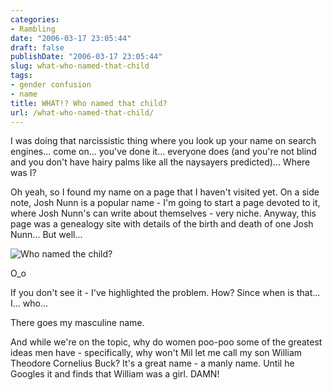 ```yaml
---
categories:
- Rambling
date: "2006-03-17 23:05:44"
draft: false
publishDate: "2006-03-17 23:05:44"
slug: what-who-named-that-child
tags:
- gender confusion
- name
title: WHAT!? Who named that child?
url: /what-who-named-that-child/
---
```

I was doing that narcissistic thing where you look up your name on
search engines... come on... you've done it... everyone does (and you're
not blind and you don't have hairy palms like all the naysayers
predicted)... Where was I?

Oh yeah, so I found my name on a page that I haven't visited yet. On a
side note, Josh Nunn is a popular name - I'm going to start a page
devoted to it, where Josh Nunn's can write about themselves - very
niche. Anyway, this page was a genealogy site with details of the birth
and death of one Josh Nunn... But well...

![Who named the
child?](https://turbo.geekorium.com.au/wp-content/uploads/526976456_907bab0da92.jpg)

O\_o

If you don't see it - I've highlighted the problem. How? Since when is
that... I... who...

There goes my masculine name.

And while we're on the topic, why do women poo-poo some of the greatest
ideas men have - specifically, why won't Mil let me call my son William
Theodore Cornelius Buck? It's a great name - a manly name. Until he
Googles it and finds that William was a girl. DAMN!